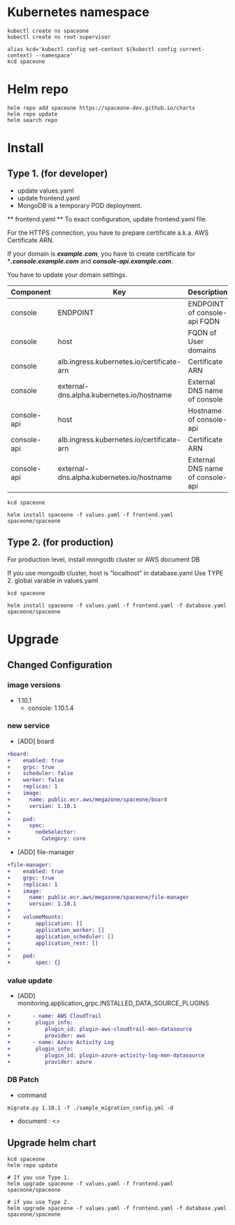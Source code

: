 # Kubernetes namespace

~~~
kubectl create ns spaceone
kubectl create ns root-supervisor

alias kcd='kubectl config set-context $(kubectl config current-context) --namespace'
kcd spaceone
~~~

# Helm repo

~~~
helm repo add spaceone https://spaceone-dev.github.io/charts
helm repo update
helm search repo
~~~

# Install

## Type 1. (for developer)
* update values.yaml
* update frontend.yaml
* MongoDB is a temporary POD deployment.

** frontend.yaml **
To exact configuration, update frontend.yaml file.

For the HTTPS connection, you have to prepare certificate a.k.a. AWS Certificate ARN.

If your domain is ***example.com***, you have to create certificate for ****.console.example.com*** and ***console-api.example.com***.


You have to update your domain settings.

| Component |	Key 				| Description |
| --- 		| --- 				| --- |
| console	| ENDPOINT 			| ENDPOINT of console-api FQDN |
| console	| host				| FQDN of User domains |
| console	| alb.ingress.kubernetes.io/certificate-arn |  Certificate ARN |
| console 	| external-dns.alpha.kubernetes.io/hostname | External DNS name of console	|
| console-api	| host				| Hostname of console-api |
| console-api	| alb.ingress.kubernetes.io/certificate-arn |  Certificate ARN |
| console-api	| external-dns.alpha.kubernetes.io/hostname | External DNS name of console-api	|

~~~
kcd spaceone

helm install spaceone -f values.yaml -f frontend.yaml spaceone/spaceone

~~~


## Type 2. (for production)

For production level, install mongodb cluster or AWS document DB

If you use mongodb cluster,
host is "localhost" in database.yaml
Use TYPE 2. global varable in values.yaml

~~~
kcd spaceone

helm install spaceone -f values.yaml -f frontend.yaml -f database.yaml spaceone/spaceone

~~~

# Upgrade
## Changed Configuration
### image versions
- 1.10.1
    - console: 1.10.1.4

### new service
- [ADD] board
```diff
+board:
+    enabled: true
+    grpc: true
+    scheduler: false
+    worker: false
+    replicas: 1
+    image:
+      name: public.ecr.aws/megazone/spaceone/board
+      version: 1.10.1
+
+    pod:
+      spec:
+        nodeSelector:
+          Category: core
```
- [ADD] file-manager
```diff
+file-manager:
+    enabled: true
+    grpc: true
+    replicas: 1
+    image:
+      name: public.ecr.aws/megazone/spaceone/file-manager
+      version: 1.10.1
+
+    volumeMounts:
+        application: []
+        application_worker: []
+        application_scheduler: []
+        application_rest: []
+
+    pod:
+        spec: {}
```

### value update
- [ADD] monitoring.application_grpc.INSTALLED_DATA_SOURCE_PLUGINS
```diff
+       - name: AWS CloudTrail
+        plugin_info:
+           plugin_id: plugin-aws-cloudtrail-mon-datasource
+           provider: aws
+       - name: Azure Activity Log
+        plugin_info:
+           plugin_id: plugin-azure-activity-log-mon-datasource
+           provider: azure
```

### DB Patch
- command 
```shell
migrate.py 1.10.1 -f ./sample_migration_config.yml -d
```
- document : <>

## Upgrade helm chart

~~~
kcd spaceone
helm repo update

# If you use Type 1.
helm upgrade spaceone -f values.yaml -f frontend.yaml spaceone/spaceone

# if you use Type 2.
helm upgrade spaceone -f values.yaml -f frontend.yaml -f database.yaml spaceone/spaceone
~~~
